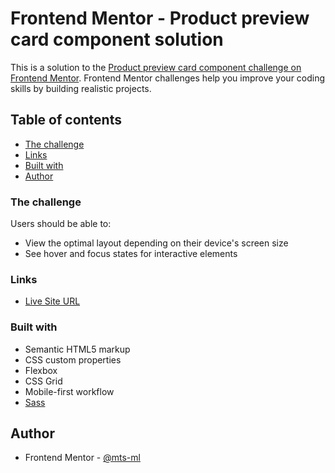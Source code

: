 # Frontend Mentor - Product preview card component solution

This is a solution to the [Product preview card component challenge on Frontend Mentor](https://www.frontendmentor.io/challenges/product-preview-card-component-GO7UmttRfa). Frontend Mentor challenges help you improve your coding skills by building realistic projects. 

## Table of contents


- [The challenge](#the-challenge)
- [Links](#links)
- [Built with](#built-with)
- [Author](#author)


### The challenge

Users should be able to:

- View the optimal layout depending on their device's screen size
- See hover and focus states for interactive elements


### Links

- [Live Site URL](https://mts-ml.github.io/development/product-preview-card-component/index.html)


### Built with

- Semantic HTML5 markup
- CSS custom properties
- Flexbox
- CSS Grid
- Mobile-first workflow
- [Sass](https://sass-lang.com/)


## Author

- Frontend Mentor - [@mts-ml](https://www.frontendmentor.io/profile/mts-ml)
